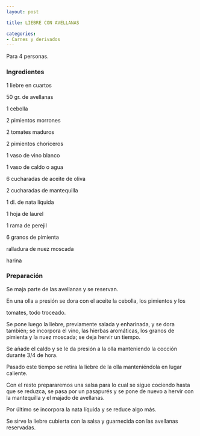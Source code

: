 ```yaml
---
layout: post

title: LIEBRE CON AVELLANAS

categories:
- Carnes y derivados
---
```

Para 4 personas.

<h3>Ingredientes</h3>
1 liebre en cuartos

50 gr. de avellanas

1 cebolla

2 pimientos morrones

2 tomates maduros

2 pimientos choriceros

1 vaso de vino blanco

1 vaso de caldo o agua

6 cucharadas de aceite de oliva

2 cucharadas de mantequilla

1 dl. de nata líquida

1 hoja de laurel

1 rama de perejil

6 granos de pimienta

ralladura de nuez moscada

harina

<h3>Preparación</h3>
Se maja parte de las avellanas y se reservan.

En una olla a presión se dora con el aceite la cebolla, los pimientos y los

tomates, todo troceado.

Se pone luego la liebre, previamente salada y enharinada, y se dora también; se incorpora el vino, las hierbas aromáticas, los granos de pimienta y la nuez moscada; se deja hervir un tiempo.

Se añade el caldo y se le da presión a la olla manteniendo la cocción durante 3/4 de hora.

Pasado este tiempo se retira la liebre de la olla manteniéndola en lugar caliente.

Con el resto prepararemos una salsa para lo cual se sigue cociendo hasta que se reduzca, se pasa por un pasapurés y se pone de nuevo a hervir con la mantequilla y el majado de avellanas.

Por último se incorpora la nata líquida y se reduce algo más.

Se sirve la liebre cubierta con la salsa y guarnecida con las avellanas reservadas.